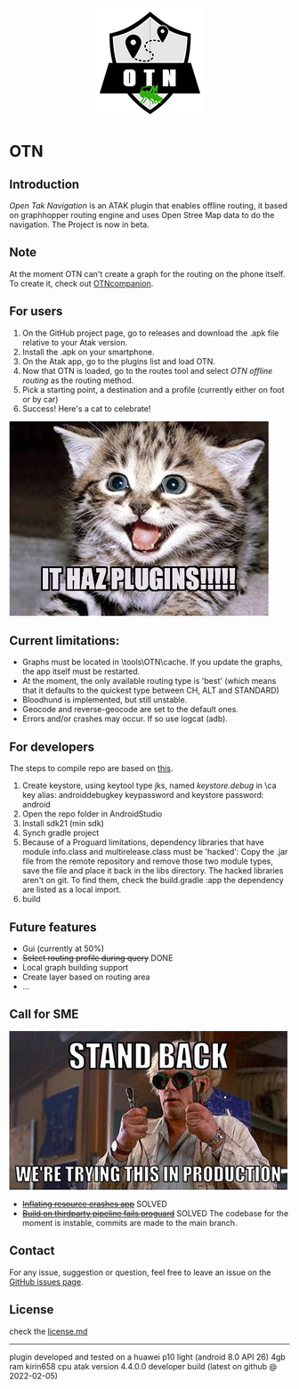 <p align="center">
  <img src= https://github.com/L-Belluomini/OTN/blob/main/img/OTN1-0_crop_resize.png>
   
<p/>


# OTN

## Introduction
*Open Tak Navigation* is an ATAK plugin that enables offline routing, it based on graphhopper routing engine and uses Open Stree Map data to do the navigation.
The Project is now in beta.

## Note
At the moment OTN can't create a graph for the routing on the phone itself. To create it, check out [OTNcompanion](https://github.com/L-Belluomini/OTN-companion).

## For users
1. On the GitHub project page, go to releases and download the .apk file relative to your Atak version.
2. Install the .apk on your smartphone.
3. On the Atak app, go to the plugins list and load OTN.
4. Now that OTN is loaded, go to the routes tool and select *OTN offline routing* as the routing method.
5. Pick a starting point, a destination and a profile (currently either on foot or by car)
6. Success! Here's a cat to celebrate!

![image](https://github.com/L-Belluomini/OTN/blob/main/img/51ZjBEW%2BqNL._AC_SX466_.jpg)

## Current limitations:

* Graphs must be located in \tools\OTN\cache. If you update the graphs, the app itself must be restarted.
* At the moment, the only available routing type is 'best' (which means that it defaults to the quickest type between CH, ALT and STANDARD)
* Bloodhund is implemented, but still unstable.
* Geocode and reverse-geocode are set to the default ones.
* Errors and/or crashes may occur. If so use logcat (adb).

## For developers
The steps to compile repo are based on [this](https://www.ballantyne.online/developing-atak-plugin-101/).
1. Create keystore, using keytool type jks, named *keystore.debug* in \ca
    key alias: androiddebugkey
    keypassword and keystore password: android
2. Open the repo folder in AndroidStudio
3. Install sdk21 (min sdk)
4. Synch gradle project
5. Because of a Proguard limitations, dependency libraries that have module info.class and multirelease.class must be 'hacked':
    Copy the .jar file from the remote repository and remove those two module types, save the file and place it back in the libs directory.
    The hacked libraries aren't on git. To find them, check the build.gradle :app the dependency are listed as a local import.
6. build

## Future features
* Gui (currently at 50%)
* ~~Select routing profile during query~~ DONE
* Local graph building support
* Create layer based on routing area
* ...

## Call for SME
![image](https://github.com/L-Belluomini/OTN/blob/main/img/51oEcOu.jpg)

* ~~[Inflating resource crashes app](https://github.com/L-Belluomini/OTN/issues/1)~~ SOLVED
* ~~[Build on thirdparty pipeline fails proguard](https://github.com/L-Belluomini/OTN/issues/2)~~ SOLVED
The codebase for the moment is instable, commits are made to the main branch.


## Contact
For any issue, suggestion or question, feel free to leave an issue on the [GitHub issues page](https://github.com/L-Belluomini/OTN/issues).

## License
check the [license.md](https://github.com/L-Belluomini/OTN/blob/main/LICENSE)

---

plugin developed and tested on a huawei p10 light (android 8.0 API 26) 4gb ram kirin658 cpu atak version 4.4.0.0 developer build (latest on github @ 2022-02-05)

